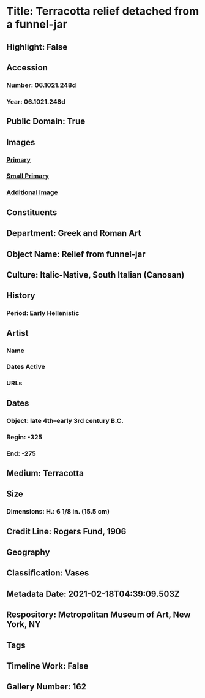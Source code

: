 # Title: Terracotta relief detached from a funnel-jar
## Highlight: False
## Accession
### Number: 06.1021.248d
### Year: 06.1021.248d
## Public Domain: True
## Images
### [Primary](https://images.metmuseum.org/CRDImages/gr/original/DP-19794-001.jpg)
### [Small Primary](https://images.metmuseum.org/CRDImages/gr/web-large/DP-19794-001.jpg)
### [Additional Image](https://images.metmuseum.org/CRDImages/gr/original/DP-19794-002.jpg)
## Constituents
## Department: Greek and Roman Art
## Object Name: Relief from funnel-jar
## Culture: Italic-Native, South Italian (Canosan)
## History
### Period: Early Hellenistic
## Artist
### Name
### Dates Active
### URLs
## Dates
### Object: late 4th–early 3rd century B.C.
### Begin: -325
### End: -275
## Medium: Terracotta
## Size
### Dimensions: H.: 6 1/8 in. (15.5 cm)
## Credit Line: Rogers Fund, 1906
## Geography
## Classification: Vases
## Metadata Date: 2021-02-18T04:39:09.503Z
## Respository: Metropolitan Museum of Art, New York, NY
## Tags
## Timeline Work: False
## Gallery Number: 162